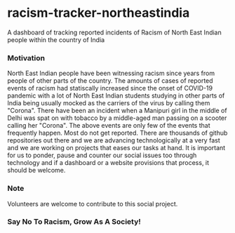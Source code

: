 # racism-tracker-northeastindia
A dashboard of tracking reported incidents of Racism of North East Indian people within the country of India

### Motivation

North East Indian people have been witnessing racism since years from people of other parts of the country.
The amounts of cases of reported events of racism had statiscally increased since the onset of COVID-19 pandemic with a lot of North East Indian students studying in other parts of India being usually mocked as the carriers of the virus by calling them "Corona". There have been an incident when a Manipuri girl in the middle of Delhi was spat on with tobacco by a middle-aged man passing on a scooter calling her "Corona".
The above events are only few of the events that frequently happen. Most do not get reported.
There are thousands of github repositories out there and we are advancing technologically at a very fast and we are working on projects that eases our tasks at hand. It is important for us to ponder, pause and counter our social issues too through technology and if a dashboard or a website provisions that process, it should be welcome.

### Note

Volunteers are welcome to contribute to this social project.

### Say No To Racism, Grow As A Society!

